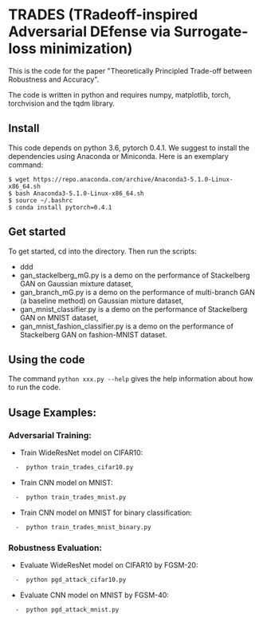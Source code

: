 # TRADES (**TR**adeoff-inspired **A**dversarial **DE**fense via **S**urrogate-loss minimization) 

This is the code for the paper "Theoretically Principled Trade-off between Robustness and Accuracy".

The code is written in python and requires numpy, matplotlib, torch, torchvision and the tqdm library.

## Install
This code depends on python 3.6, pytorch 0.4.1. We suggest to install the dependencies using Anaconda or Miniconda. Here is an exemplary command:
```
$ wget https://repo.anaconda.com/archive/Anaconda3-5.1.0-Linux-x86_64.sh
$ bash Anaconda3-5.1.0-Linux-x86_64.sh
$ source ~/.bashrc
$ conda install pytorch=0.4.1
```

## Get started
To get started, cd into the directory. Then run the scripts:
* ddd
* gan_stackelberg_mG.py is a demo on the performance of Stackelberg GAN on Gaussian mixture dataset,
* gan_branch_mG.py is a demo on the performance of multi-branch GAN (a baseline method) on Gaussian mixture dataset,
* gan_mnist_classifier.py is a demo on the performance of Stackelberg GAN on MNIST dataset,
* gan_mnist_fashion_classifier.py is a demo on the performance of Stackelberg GAN on fashion-MNIST dataset.

## Using the code
The command `python xxx.py --help` gives the help information about how to run the code.

## Usage Examples:
### Adversarial Training:

* Train WideResNet model on CIFAR10:
```bash
  -  python train_trades_cifar10.py
```

* Train CNN model on MNIST:
```bash
  -  python train_trades_mnist.py
```

* Train CNN model on MNIST for binary classification:
```bash
  -  python train_trades_mnist_binary.py
```

### Robustness Evaluation:

* Evaluate WideResNet model on CIFAR10 by FGSM-20:
```bash
  -  python pgd_attack_cifar10.py
```

* Evaluate CNN model on MNIST by FGSM-40:
```bash
  -  python pgd_attack_mnist.py
```

 
